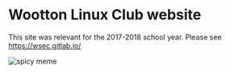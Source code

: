 # Wootton Linux Club website

This site was relevant for the 2017-2018 school year. Please see https://wsec.gitlab.io/

![spicy meme](https://i.redditmedia.com/Jp-qtrTxmbI2tvndwHJgELwrS_y4DZ44Jq0IvbFZghU.jpg?s=0d2c811a503afc674b5be41086ea0d4f)